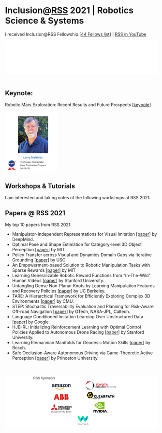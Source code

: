 # Inclusion@[RSS](https://roboticsconference.org/) 2021 | Robotics Science & Systems
I received Inclusion@RSS Fellowship [[44 Fellows list](https://sites.google.com/andrew.cmu.edu/inclusion-2021/directory)] | [RSS in YouTube](https://www.youtube.com/channel/UCeEbAUGjtBlzmqWO5u6VeGg)

<img src="./rsslogotext-white.png">
<br /><br />

## Keynote: 
Robotic Mars Exploration: Recent Results and Future Prospects [[keynote](https://roboticsconference.org/program/keynote1/)]

<img src="./keynote.JPG" height=200px>

## Workshops & Tutorials
I am interested and taking notes of the following workshops at RSS 2021:



## Papers @ RSS 2021
My top 10 papers from RSS 2021:

- Manipulator-Independent Representations for Visual Imitation [[paper](http://www.roboticsproceedings.org/rss17/p002.pdf)] by DeepMind. <br />
- Optimal Pose and Shape Estimation for Category-level 3D Object Perception [[paper](http://www.roboticsproceedings.org/rss17/p025.pdf)] by MIT.
- Policy Transfer across Visual and Dynamics Domain Gaps via Iterative Grounding [[paper](http://www.roboticsproceedings.org/rss17/p006.pdf)] by USC <br />
- An Empowerment-based Solution to Robotic Manipulation Tasks with Sparse Rewards [[paper](http://www.roboticsproceedings.org/rss17/p001.pdf)] by MIT <br />
- Learning Generalizable Robotic Reward Functions from “In-The-Wild” Human Videos [[paper](http://www.roboticsproceedings.org/rss17/p012.pdf)] by Stanford University.
- Untangling Dense Non-Planar Knots by Learning Manipulation Features and Recovery Policies [[paper](http://www.roboticsproceedings.org/rss17/p013.pdf)] by UC Berkeley.
- TARE: A Hierarchical Framework for Efficiently Exploring Complex 3D Environments [[paper](http://www.roboticsproceedings.org/rss17/p018.pdf)] by CMU.
- STEP: Stochastic Traversability Evaluation and Planning for Risk-Aware Off-road Navigation [[paper](http://www.roboticsproceedings.org/rss17/p021.pdf)] by GTech, NASA-JPL, Caltech.
- Language Conditioned Imitation Learning Over Unstructured Data [[paper](http://www.roboticsproceedings.org/rss17/p047.pdf)] by Google.
- HJB-RL: Initializing Reinforcement Learning with Optimal Control Policies Applied to Autonomous Drone Racing [[paper](http://www.roboticsproceedings.org/rss17/p062.pdf)] by Stanford University.
- Learning Riemannian Manifolds for Geodesic Motion Skills [[paper](http://www.roboticsproceedings.org/rss17/p082.pdf)] by Bosch.
- Safe Occlusion-Aware Autonomous Driving via Game-Theoretic Active Perception [[paper](http://www.roboticsproceedings.org/rss17/p066.pdf)] by Princeton University.

<br /><br />
<img src="./sponsor.PNG">
<br /><br />